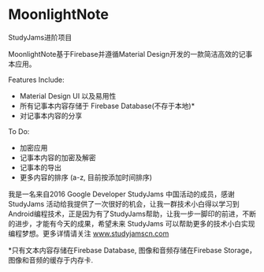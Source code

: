 # MoonlightNote
StudyJams进阶项目

MoonlightNote基于Firebase并遵循Material Design开发的一款简洁高效的记事本应用。


Features Include:
- Material Design UI 以及易用性
- 所有记事本内容存储于 Firebase Database(不存于本地)*
- 对记事本内容的分享

To Do:
- 加密应用
- 记事本内容的加密及解密
- 记事本的导出
- 更多内容的排序 (a-z, 目前按添加时间排序)

我是一名来自2016 Google Developer StudyJams 中国活动的成员，感谢 StudyJams 活动给我提供了一次很好的机会，让我一群技术小白得以学习到Android编程技术，正是因为有了StudyJams帮助，让我一步一脚印的前进，不断的进步，才能有今天的成果，希望未来 StudyJams 可以帮助更多的技术小白实现编程梦想。更多详情请关注 www.studyjamscn.com

*只有文本内容存储在Firebase Database, 图像和音频存储在Firebase Storage，图像和音频的缓存于内存卡.
